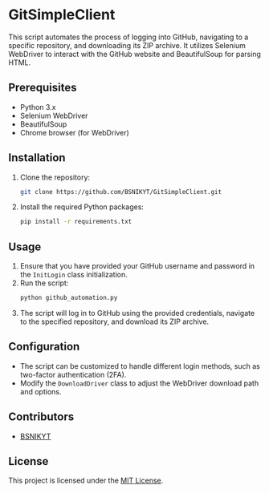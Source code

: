 # GitSimpleClient

This script automates the process of logging into GitHub, navigating to a specific repository, and downloading its ZIP archive. It utilizes Selenium WebDriver to interact with the GitHub website and BeautifulSoup for parsing HTML.

## Prerequisites

- Python 3.x
- Selenium WebDriver
- BeautifulSoup
- Chrome browser (for WebDriver)

## Installation

1. Clone the repository:
    ```bash
    git clone https://github.com/BSNIKYT/GitSimpleClient.git
    ```

2. Install the required Python packages:
    ```bash
    pip install -r requirements.txt
    ```

## Usage

1. Ensure that you have provided your GitHub username and password in the `InitLogin` class initialization.
2. Run the script:
    ```bash
    python github_automation.py
    ```
3. The script will log in to GitHub using the provided credentials, navigate to the specified repository, and download its ZIP archive.

## Configuration

- The script can be customized to handle different login methods, such as two-factor authentication (2FA).
- Modify the `DownloadDriver` class to adjust the WebDriver download path and options.

## Contributors

- [BSNIKYT](https://github.com/BSNIKYT)

## License

This project is licensed under the [MIT License](LICENSE).

